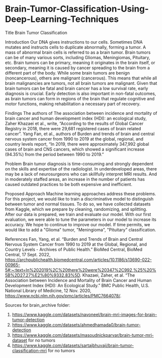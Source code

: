 # Brain-Tumor-Classification-Using-Deep-Learning-Techniques


Title
Brain Tumor Classification

Introduction
Our DNA gives instructions to our cells. Sometimes DNA mutates and instructs cells to duplicate abnormally, forming a tumor. A mass of abnormal brain cells is referred to as a brain tumor. Brain tumors can be of many various sorts, including Gliomas, Meningiomas, Pituitary, etc. Brain tumors can be primary, meaning it originates in the brain itself, or secondary, meaning it is caused by cancer spreading to the brain from a different part of the body. While some brain tumors are benign (noncancerous), others are malignant (cancerous). This means that while all brain malignancies are tumors, not all brain tumors are malignant. Given that brain tumors can be fatal and brain cancer has a low survival rate, early diagnosis is crucial. Early detection is also important in non-fatal outcomes, as brain tumors can form in regions of the brain that regulate cognitive and motor functions, making rehabilitation a necessary part of recovery.



Findings
The authors of The association between incidence and mortality of brain cancer and human development index (HDI): an ecological study, Zaher Khazaei et al., write, “According to the results of Global Cancer Registry in 2018, there were 29,681 registered cases of brain related cancer”. Yang Fan, et al., authors of Burden and trends of brain and central nervous system cancer from 1990 to 2019 at the global, regional, and country levels report, “In 2019, there were approximately 347,992 global cases of brain and CNS cancers, which showed a significant increase (94.35%) from the period between 1990 to 2019.”

Problem
Brain tumor diagnosis is time-consuming and strongly dependent on the skills and expertise of the radiologist. In underdeveloped areas, there may be a lack of neurosurgeons who can skillfully interpret MRI results. And in moderately staffed areas, an increase in the number of patients has caused outdated practices to be both expensive and inefficient.

Proposed Approach
Machine learning approaches address these problems. For this project, we would like to train a discriminative model to distinguish between tumor and normal tissues. To do so, we have collected datasets from Kaggle, which we prepare by cleaning, randomizing, and splitting. After our data is prepared, we train and evaluate our model. With our first evaluation, we were able to tune the parameters in our model to increase its accuracy. We hope to continue to improve our model. If time permits, we would like to add a "Glioma" tumor, "Meningioma", "Pituitary" classification.




References
Fan, Yang, et al. “Burden and Trends of Brain and Central Nervous System Cancer from 1990 to 2019 at the Global, Regional, and Country Levels - Archives of Public Health.” BioMed Central, BioMed Central, 17 Sept. 2022, https://archpublichealth.biomedcentral.com/articles/10.1186/s13690-022-00965-5#:~:text=In%202019%2C%20there%20were%20347%2C992,%25%20%5B%2D27.27%E2%80%9332.83%5D.
Khazaei, Zaher, et al. “The Association between Incidence and Mortality of Brain Cancer and Human Development Index (HDI): An Ecological Study.” BMC Public Health, U.S. National Library of Medicine, 12 Nov. 2020, https://www.ncbi.nlm.nih.gov/pmc/articles/PMC7664078/.


Sources for brain_archive folder:

1. https://www.kaggle.com/datasets/navoneel/brain-mri-images-for-brain-tumor-detection 
2. https://www.kaggle.com/datasets/ahmedhamada0/brain-tumor-detection  
3. https://www.kaggle.com/datasets/masoudnickparvar/brain-tumor-mri-dataset for no tumors  
4. https://www.kaggle.com/datasets/sartajbhuvaji/brain-tumor-classification-mri for no tumors 
